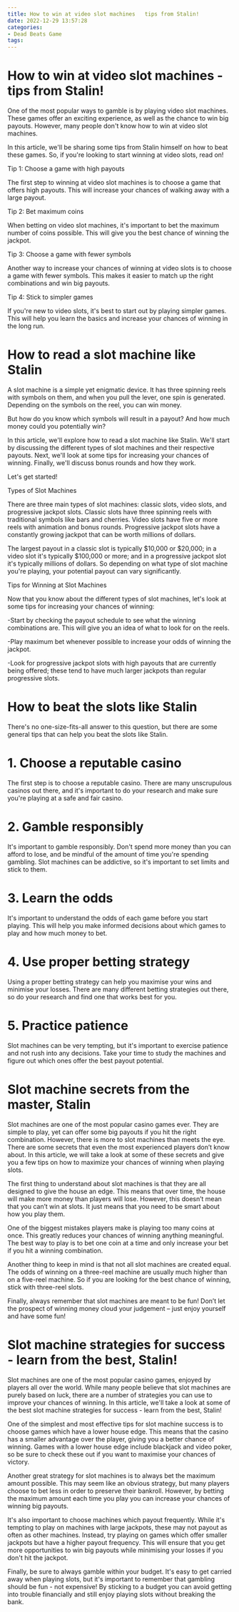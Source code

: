 ```yaml
---
title: How to win at video slot machines   tips from Stalin!
date: 2022-12-29 13:57:28
categories:
- Dead Beats Game
tags:
---
```



#  How to win at video slot machines - tips from Stalin!

One of the most popular ways to gamble is by playing video slot machines. These games offer an exciting experience, as well as the chance to win big payouts. However, many people don't know how to win at video slot machines.

In this article, we'll be sharing some tips from Stalin himself on how to beat these games. So, if you're looking to start winning at video slots, read on!

Tip 1: Choose a game with high payouts

The first step to winning at video slot machines is to choose a game that offers high payouts. This will increase your chances of walking away with a large payout.

Tip 2: Bet maximum coins

When betting on video slot machines, it's important to bet the maximum number of coins possible. This will give you the best chance of winning the jackpot.

Tip 3: Choose a game with fewer symbols

Another way to increase your chances of winning at video slots is to choose a game with fewer symbols. This makes it easier to match up the right combinations and win big payouts.

Tip 4: Stick to simpler games

If you're new to video slots, it's best to start out by playing simpler games. This will help you learn the basics and increase your chances of winning in the long run.

#  How to read a slot machine like Stalin

A slot machine is a simple yet enigmatic device. It has three spinning reels with symbols on them, and when you pull the lever, one spin is generated. Depending on the symbols on the reel, you can win money.

But how do you know which symbols will result in a payout? And how much money could you potentially win?

In this article, we'll explore how to read a slot machine like Stalin. We'll start by discussing the different types of slot machines and their respective payouts. Next, we'll look at some tips for increasing your chances of winning. Finally, we'll discuss bonus rounds and how they work.

Let's get started!

Types of Slot Machines

There are three main types of slot machines: classic slots, video slots, and progressive jackpot slots. Classic slots have three spinning reels with traditional symbols like bars and cherries. Video slots have five or more reels with animation and bonus rounds. Progressive jackpot slots have a constantly growing jackpot that can be worth millions of dollars.

The largest payout in a classic slot is typically $10,000 or $20,000; in a video slot it's typically $100,000 or more; and in a progressive jackpot slot it's typically millions of dollars. So depending on what type of slot machine you're playing, your potential payout can vary significantly.

Tips for Winning at Slot Machines

Now that you know about the different types of slot machines, let's look at some tips for increasing your chances of winning:

-Start by checking the payout schedule to see what the winning combinations are. This will give you an idea of what to look for on the reels.

-Play maximum bet whenever possible to increase your odds of winning the jackpot.

-Look for progressive jackpot slots with high payouts that are currently being offered; these tend to have much larger jackpots than regular progressive slots.

#  How to beat the slots like Stalin

There's no one-size-fits-all answer to this question, but there are some general tips that can help you beat the slots like Stalin.

# 1. Choose a reputable casino

The first step is to choose a reputable casino. There are many unscrupulous casinos out there, and it's important to do your research and make sure you're playing at a safe and fair casino.

# 2. Gamble responsibly

It's important to gamble responsibly. Don't spend more money than you can afford to lose, and be mindful of the amount of time you're spending gambling. Slot machines can be addictive, so it's important to set limits and stick to them.

# 3. Learn the odds

It's important to understand the odds of each game before you start playing. This will help you make informed decisions about which games to play and how much money to bet.

# 4. Use proper betting strategy

Using a proper betting strategy can help you maximise your wins and minimise your losses. There are many different betting strategies out there, so do your research and find one that works best for you.

# 5. Practice patience

Slot machines can be very tempting, but it's important to exercise patience and not rush into any decisions. Take your time to study the machines and figure out which ones offer the best payout potential.

#  Slot machine secrets from the master, Stalin

Slot machines are one of the most popular casino games ever. They are simple to play, yet can offer some big payouts if you hit the right combination. However, there is more to slot machines than meets the eye. There are some secrets that even the most experienced players don’t know about. In this article, we will take a look at some of these secrets and give you a few tips on how to maximize your chances of winning when playing slots.

The first thing to understand about slot machines is that they are all designed to give the house an edge. This means that over time, the house will make more money than players will lose. However, this doesn’t mean that you can’t win at slots. It just means that you need to be smart about how you play them.

One of the biggest mistakes players make is playing too many coins at once. This greatly reduces your chances of winning anything meaningful. The best way to play is to bet one coin at a time and only increase your bet if you hit a winning combination.

Another thing to keep in mind is that not all slot machines are created equal. The odds of winning on a three-reel machine are usually much higher than on a five-reel machine. So if you are looking for the best chance of winning, stick with three-reel slots.

Finally, always remember that slot machines are meant to be fun! Don’t let the prospect of winning money cloud your judgement – just enjoy yourself and have some fun!

#  Slot machine strategies for success - learn from the best, Stalin!

Slot machines are one of the most popular casino games, enjoyed by players all over the world. While many people believe that slot machines are purely based on luck, there are a number of strategies you can use to improve your chances of winning. In this article, we'll take a look at some of the best slot machine strategies for success - learn from the best, Stalin!

One of the simplest and most effective tips for slot machine success is to choose games which have a lower house edge. This means that the casino has a smaller advantage over the player, giving you a better chance of winning. Games with a lower house edge include blackjack and video poker, so be sure to check these out if you want to maximise your chances of victory.

Another great strategy for slot machines is to always bet the maximum amount possible. This may seem like an obvious strategy, but many players choose to bet less in order to preserve their bankroll. However, by betting the maximum amount each time you play you can increase your chances of winning big payouts.

It's also important to choose machines which payout frequently. While it's tempting to play on machines with large jackpots, these may not payout as often as other machines. Instead, try playing on games which offer smaller jackpots but have a higher payout frequency. This will ensure that you get more opportunities to win big payouts while minimising your losses if you don't hit the jackpot.

 Finally, be sure to always gamble within your budget. It's easy to get carried away when playing slots, but it's important to remember that gambling should be fun - not expensive! By sticking to a budget you can avoid getting into trouble financially and still enjoy playing slots without breaking the bank.